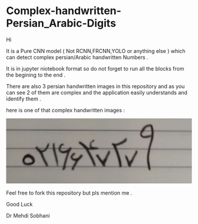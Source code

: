 # Complex-handwritten-Persian_Arabic-Digits
Hi

It is a Pure CNN model ( Not RCNN,FRCNN,YOLO or anything else ) which can detect complex persian/Arabic handwritten Numbers . 

It is in jupyter niotebook format so do not forget to run all the blocks from the begining to the end . 

There are also 3 persian handwritten images in this repository and as you can see 2 of them are complex and the application easily understands and identify them .

here is one of that complex handwritten images :

![Alt text](2.jpg)

Feel free to fork this repository but pls mention me . 

Good Luck 

Dr Mehdi Sobhani
